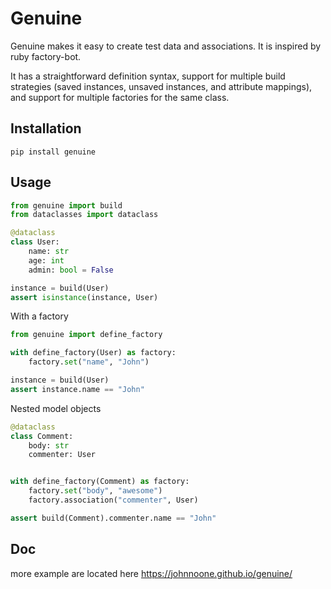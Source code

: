 # Genuine

Genuine makes it easy to create test data and associations.
It is inspired by ruby factory-bot.


It has a straightforward definition syntax, support for multiple build strategies (saved instances, unsaved instances, and attribute mappings), and support for multiple factories for the same class.


## Installation

```
pip install genuine
```

## Usage

```python
from genuine import build
from dataclasses import dataclass

@dataclass
class User:
    name: str
    age: int
    admin: bool = False

instance = build(User)
assert isinstance(instance, User)
```

With a factory

```python
from genuine import define_factory

with define_factory(User) as factory:
    factory.set("name", "John")

instance = build(User)
assert instance.name == "John"
```

Nested model objects

```python
@dataclass
class Comment:
    body: str
    commenter: User


with define_factory(Comment) as factory:
    factory.set("body", "awesome")
    factory.association("commenter", User)

assert build(Comment).commenter.name == "John"
```


## Doc

more example are located here https://johnnoone.github.io/genuine/
